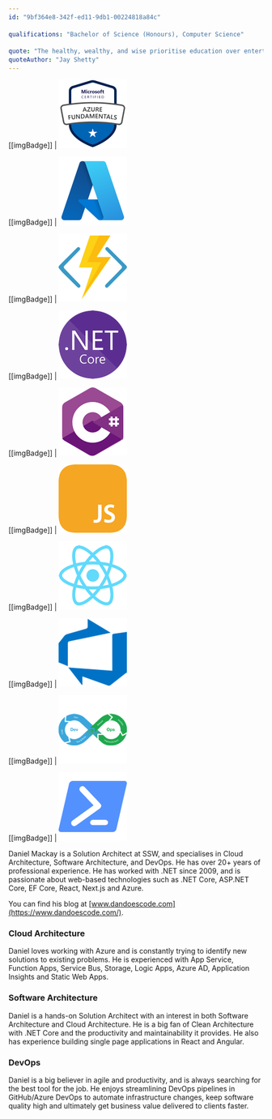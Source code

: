 ```yaml
---
id: "9bf364e8-342f-ed11-9db1-00224818a84c"

qualifications: "Bachelor of Science (Honours), Computer Science"

quote: "The healthy, wealthy, and wise prioritise education over entertainment"
quoteAuthor: "Jay Shetty"
---
```


[[imgBadge]]
| ![Azure Fundamentals](../badges/Certification-microsoft-azure-fundamentals.png)

[[imgBadge]]
| ![Azure](../badges/Business-microsoft-azure.png)

[[imgBadge]]
| ![Azure Functions](../badges/Developer-azure-function.png)

[[imgBadge]]
| ![.NET Core](../badges/Developer-dotnet-core.png)

[[imgBadge]]
| ![C#](../badges/Developer-c-sharp.png)

[[imgBadge]]
| ![JS](../badges/Developer-js.png)

[[imgBadge]]
| ![React](../badges/Developer-react.png)

[[imgBadge]]
| ![Azure DevOps](../badges/Business-microsoft-azure-devops.png)

[[imgBadge]]
| ![DevOps](../badges/Developer-devops.png)

[[imgBadge]]
| ![PowerShell](../badges/Developer-powershell.png)

Daniel Mackay is a Solution Architect at SSW, and specialises in Cloud Architecture, Software Architecture, and DevOps.  He has over 20+ years of professional experience.  He has worked with .NET since 2009, and is passionate about web-based technologies such as .NET Core, ASP.NET Core, EF Core, React, Next.js and Azure.

You can find his blog at [www.dandoescode.com](https://www.dandoescode.com/).

### Cloud Architecture

Daniel loves working with Azure and is constantly trying to identify new solutions to existing problems.  He is experienced with App Service, Function Apps, Service Bus, Storage, Logic Apps, Azure AD, Application Insights and Static Web Apps.

### Software Architecture

Daniel is a hands-on Solution Architect with an interest in both Software Architecture and Cloud Architecture.  He is a big fan of Clean Architecture with .NET Core and the productivity and maintainability it provides. He also has experience building single page applications in React and Angular.

### DevOps

Daniel is a big believer in agile and productivity, and is always searching for the best tool for the job.  He enjoys streamlining DevOps pipelines in GitHub/Azure DevOps to automate infrastructure changes, keep software quality high and ultimately get business value delivered to clients faster.
